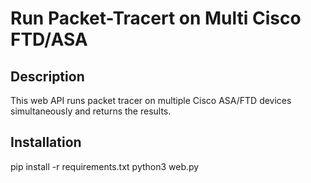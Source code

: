 # Run Packet-Tracert on Multi Cisco FTD/ASA

## Description
This web API runs packet tracer on multiple Cisco ASA/FTD devices simultaneously and returns the results.


## Installation
pip install -r requirements.txt
python3 web.py